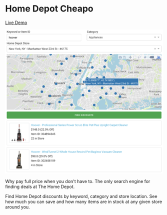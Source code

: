 # Home Depot Cheapo

[Live Demo](http://homedepotcheapo.com)

![Home Depot Cheapo Screenshot](home_depot_cheapo_screenshot.png)

Why pay full price when you don't have to. The only search engine for finding deals at The Home Depot.

Find Home Depot discounts by keyword, category and store location. See how much you can save and how many items are in stock at any given store around you.
